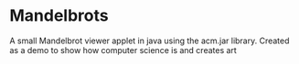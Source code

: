 # Mandelbrots
A small Mandelbrot viewer applet in java using the acm.jar library. Created as a demo to show how computer science is and creates art

